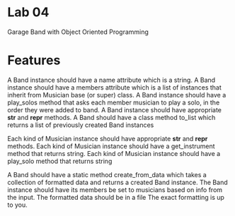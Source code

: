 # Lab 04
Garage Band with Object Oriented Programming 
# Features

A Band instance should have a name attribute which is a string.
A Band instance should have a members attribute which is a list of instances that inherit from Musician base (or super) class.
A Band instance should have a play_solos method that asks each member musician to play a solo, in the order they were added to band.
A Band instance should have appropriate __str__ and __repr__ methods.
A Band should have a class method to_list which returns a list of previously created Band instances

Each kind of Musician instance should have appropriate __str__ and __repr__ methods.
Each kind of Musician instance should have a get_instrument method that returns string.
Each kind of Musician instance should have a play_solo method that returns string

A Band should have a static method create_from_data which takes a collection of formatted data and returns a created Band instance.
    The Band instance should have its members be set to musicians based on info from the input.
    The formatted data should be in a file
    The exact formatting is up to you.
